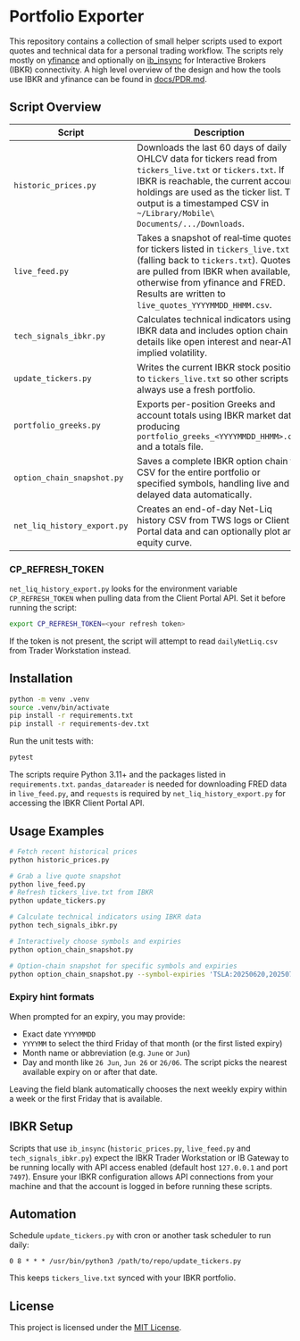# Portfolio Exporter

This repository contains a collection of small helper scripts used to export quotes
and technical data for a personal trading workflow. The scripts rely mostly on
[yfinance](https://github.com/ranaroussi/yfinance) and optionally on
[ib_insync](https://github.com/erdewit/ib_insync) for Interactive Brokers (IBKR)
connectivity. A high level overview of the design and how the tools use IBKR and
yfinance can be found in [docs/PDR.md](docs/PDR.md).

## Script Overview

| Script | Description |
| ------ | ----------- |
| `historic_prices.py` | Downloads the last 60 days of daily OHLCV data for tickers read from `tickers_live.txt` or `tickers.txt`. If IBKR is reachable, the current account holdings are used as the ticker list. The output is a timestamped CSV in `~/Library/Mobile\ Documents/.../Downloads`. |
| `live_feed.py` | Takes a snapshot of real‑time quotes for tickers listed in `tickers_live.txt` (falling back to `tickers.txt`). Quotes are pulled from IBKR when available, otherwise from yfinance and FRED. Results are written to `live_quotes_YYYYMMDD_HHMM.csv`. |
| `tech_signals_ibkr.py` | Calculates technical indicators using IBKR data and includes option chain details like open interest and near‑ATM implied volatility. |
| `update_tickers.py` | Writes the current IBKR stock positions to `tickers_live.txt` so other scripts always use a fresh portfolio. |
| `portfolio_greeks.py` | Exports per-position Greeks and account totals using IBKR market data, producing `portfolio_greeks_<YYYYMMDD_HHMM>.csv` and a totals file. |
| `option_chain_snapshot.py` | Saves a complete IBKR option chain to CSV for the entire portfolio or specified symbols, handling live and delayed data automatically. |
| `net_liq_history_export.py` | Creates an end-of-day Net-Liq history CSV from TWS logs or Client Portal data and can optionally plot an equity curve. |

### CP_REFRESH_TOKEN
`net_liq_history_export.py` looks for the environment variable `CP_REFRESH_TOKEN` when pulling data from the Client Portal API. Set it before running the script:

```bash
export CP_REFRESH_TOKEN=<your refresh token>
```

If the token is not present, the script will attempt to read `dailyNetLiq.csv` from Trader Workstation instead.

## Installation

```bash
python -m venv .venv
source .venv/bin/activate
pip install -r requirements.txt
pip install -r requirements-dev.txt
```

Run the unit tests with:

```bash
pytest
```

The scripts require Python 3.11+ and the packages listed in `requirements.txt`.
`pandas_datareader` is needed for downloading FRED data in `live_feed.py`, and `requests` is required by `net_liq_history_export.py` for accessing the IBKR Client Portal API.

## Usage Examples

```bash
# Fetch recent historical prices
python historic_prices.py

# Grab a live quote snapshot
python live_feed.py
# Refresh tickers_live.txt from IBKR
python update_tickers.py

# Calculate technical indicators using IBKR data
python tech_signals_ibkr.py

# Interactively choose symbols and expiries
python option_chain_snapshot.py

# Option-chain snapshot for specific symbols and expiries
python option_chain_snapshot.py --symbol-expiries 'TSLA:20250620,20250703;AAPL:20250620'
```

### Expiry hint formats

When prompted for an expiry, you may provide:

* Exact date ``YYYYMMDD``
* ``YYYYMM`` to select the third Friday of that month (or the first listed expiry)
* Month name or abbreviation (e.g. ``June`` or ``Jun``)
* Day and month like ``26 Jun``, ``Jun 26`` or ``26/06``. The script picks the
  nearest available expiry on or after that date.

Leaving the field blank automatically chooses the next weekly expiry within a
week or the first Friday that is available.

## IBKR Setup

Scripts that use `ib_insync` (`historic_prices.py`, `live_feed.py` and
`tech_signals_ibkr.py`) expect the IBKR Trader Workstation or IB Gateway to be
running locally with API access enabled (default host `127.0.0.1` and port
`7497`). Ensure your IBKR configuration allows API connections from your machine
and that the account is logged in before running these scripts.
## Automation

Schedule `update_tickers.py` with cron or another task scheduler to run daily:

```cron
0 8 * * * /usr/bin/python3 /path/to/repo/update_tickers.py
```

This keeps `tickers_live.txt` synced with your IBKR portfolio.


## License

This project is licensed under the [MIT License](LICENSE).
